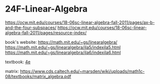 # 24F-Linear-Algebra


https://ocw.mit.edu/courses/18-06sc-linear-algebra-fall-2011/pages/ax-b-and-the-four-subspaces/
https://ocw.mit.edu/courses/18-06sc-linear-algebra-fall-2011/pages/resource-index/

book's website:
https://math.mit.edu/~gs/linearalgebra/
https://math.mit.edu/~gs/linearalgebra/ila5/indexila5.html
https://math.mit.edu/~gs/linearalgebra/ila6/indexila6.html

textbook:
[4e](https://students.aiu.edu/submissions/profiles/resources/onlineBook/Y5B7M4_Introduction_to_Linear_Algebra-_Fourth_Edition.pdf)


matrix: https://www.cds.caltech.edu/~marsden/wiki/uploads/math1c-08/textbooks/matrix_algebra.pdf
